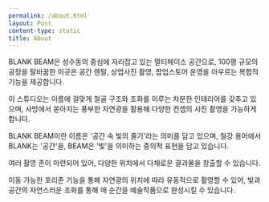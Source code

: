 ```yaml
---
permalink: /about.html
layout: Post
content-type: static
title: About
---
```


BLANK BEAM은 성수동의 중심에 자리잡고 있는 멀티페이스 공간으로, 100평 규모의 공장을 탈바꿈한 이곳은 공간 렌탈, 상업사진 촬영, 팝업스토어 운영을 아우르는 복합적 기능을 제공합니다.

이 스튜디오는 이름에 걸맞게 철골 구조와 조화를 이루는 차분한 인테리어를 갖추고 있으며, 사방에서 쏟아지는 풍부한 자연광을 활용해 다양한 컨셉의 사진 촬영을 가능하게 합니다.

BLANK BEAM이란 이름은 '공간 속 빛의 줄기'라는 의미를 담고 있으며, 철강 용어에서 BLANK는 '공간'을, BEAM은 '빛'을 의미하는 중의적 표현을 담고 있습니다.

여러 촬영 존이 마련되어 있어, 다양한 위치에서 다채로운 결과물을 창출할 수 있습니다.

이동 가능한 호리존 기능을 통해 자연광의 위치에 따라 유동적으로 촬영할 수 있어, 빛과 공간의 자연스러운 조화를 통해 매 순간을 예술작품으로 완성시킬 수 있습니다.
